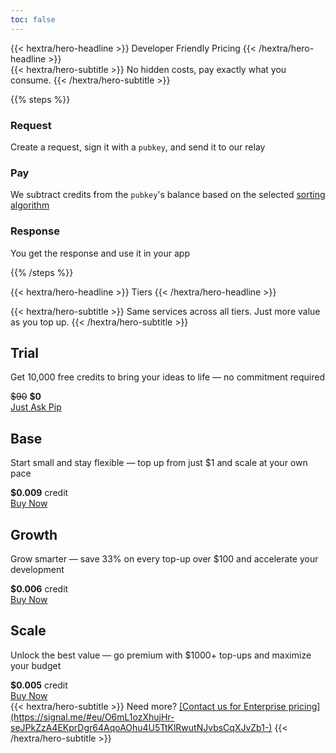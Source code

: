```yaml
---
toc: false
---
```


<div class="hx-mt-6">
{{< hextra/hero-headline >}}
  Developer Friendly Pricing
{{< /hextra/hero-headline >}}
</div>

<div class="hx-mt-1 hx-mb-6">
  {{< hextra/hero-subtitle >}}
  No hidden costs, pay exactly what you consume.
  {{< /hextra/hero-subtitle >}}
</div>

{{% steps %}}

### Request
Create a request, sign it with a `pubkey`, and send it to our relay

### Pay
We subtract credits from the `pubkey`'s balance based on the selected [sorting algorithm](/docs/algos)

### Response
You get the response and use it in your app

{{% /steps %}}

{{< hextra/hero-headline >}}
  Tiers
{{< /hextra/hero-headline >}}

<div class="hx-mt-2 hx-mb-6">
{{< hextra/hero-subtitle >}}
Same services across all tiers. Just more value as you top up.
{{< /hextra/hero-subtitle >}}
</div>


<div class="pricing-container">
    <div class="pricing-card">
      <h2>Trial</h2>
      <p>Get 10,000 free credits to bring your ideas to life — no commitment required</p>
      <div class="price"><strike>$90</strike> <strong>$0</strong></div>
        <a class="price-button" href="https://signal.me/#eu/O6mL1ozXhujHr-seJPkZzA4EKprDgr64AqoAOhu4U5TtKlRwutNJvbsCqXJvZb1-" target="_blank">Just Ask Pip</a>
      </div>
    <div class="pricing-card">
      <h2>Base</h2>
      <p>Start small and stay flexible — top up from just $1 and scale at your own pace</p>
      <div class="price"><strong>$0.009</strong> credit</div>
        <a class="price-button" href="https://buy.tryspeed.com/plink_live_m9h4u6yhV6DqNvHK" target="_blank">Buy Now</a>
    </div>
    <div class="pricing-card">
      <h2>Growth</h2>
      <p>Grow smarter — save 33% on every top-up over $100 and accelerate your development</p>
      <div class="price"><strong>$0.006</strong>  credit</div>
        <a class="price-button" href="https://buy.tryspeed.com/plink_live_m9h5bgfkmrGesdev" target="_blank">Buy Now</a>
    </div>
    <div class="pricing-card">
      <h2>Scale</h2>
      <p>Unlock the best value — go premium with $1000+ top-ups and maximize your budget</p>
      <div class="price"><strong>$0.005</strong> credit</div>
        <a class="price-button" href="https://buy.tryspeed.com/plink_live_m9h5ptc8nDhgaZ8m" target="_blank">Buy Now</a>
        </div>
    </div>
</div>

<div class="hx-mt-8 hx-mb-6">
{{< hextra/hero-subtitle >}}
Need more? <u>[Contact us for Enterprise pricing](https://signal.me/#eu/O6mL1ozXhujHr-seJPkZzA4EKprDgr64AqoAOhu4U5TtKlRwutNJvbsCqXJvZb1-)</u>
{{< /hextra/hero-subtitle >}}
</div>